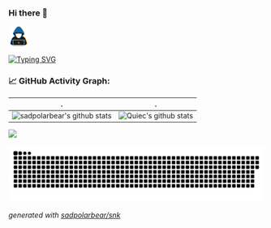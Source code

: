 ### Hi there 👋

<!--
**sadpolarbear/sadpolarbear** is a ✨ _special_ ✨ repository because its `README.md` (this file) appears on your GitHub profile.

Here are some ideas to get you started:

- 🔭 I’m currently working on ...
- 🌱 I’m currently learning ...
- 👯 I’m looking to collaborate on ...
- 🤔 I’m looking for help with ...
- 💬 Ask me about ...
- 📫 How to reach me: ...
- 😄 Pronouns: ...
- ⚡ Fun fact: ...
-->




<!--   my-skils -->
<img src = "https://github.com/0xAbdulKhalid/0xAbdulKhalid/raw/main/assets/mdImages/about_me.gif" width = 40px>


<!--   my-ticker -->    
[![Typing SVG](https://readme-typing-svg.herokuapp.com?color=%2336BCF7&center=true&vCenter=true&width=600&lines=Hi+there+👋,+I+am+sad+polarbear;+Welcome+to+My+Profile!;Over+4+years+of+programming+experience;Always+learning+new+things)](https://git.io/typing-svg)















<!--   GitHub stats graph -->
### 📈 GitHub Activity Graph:





<!--   stats + languages -->
| .                                                                                                                                       | .                                                                                                                         |
|-----------------------------------------------------------------------------------------------------------------------------------------|---------------------------------------------------------------------------------------------------------------------------|
| ![sadpolarbear's github stats](https://github-readme-stats.vercel.app/api?username=sadpolarbear&show_icons=true&theme=radical&include_all_commits=true) | ![Quiec's github stats](https://github-readme-stats.vercel.app/api/top-langs/?username=sadpolarbear&theme=radical&layout=compact) |








<img src="https://github-readme-streak-stats.herokuapp.com/?user=sadpolarbear"></img>








<!--   snake -->


<picture>
  <source media="(prefers-color-scheme: dark)" srcset="https://raw.githubusercontent.com/sadpolarbear/sadpolarbear/output/github-contribution-grid-snake-dark.svg">
  <source media="(prefers-color-scheme: light)" srcset="https://raw.githubusercontent.com/sadpolarbear/sadpolarbear/output/github-contribution-grid-snake.svg">
  <img alt="github contribution grid snake animation" src="https://raw.githubusercontent.com/sadpolarbear/sadpolarbear/output/github-contribution-grid-snake.svg">
</picture>

_generated with [sadpolarbear/snk](https://github.com/sadpolarbear/snk)_




















